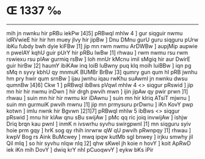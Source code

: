 # Œ 1337 ‰
---
mih jn nwnku hir pRBu iekPw ]4]5] pRBwqI mhlw 4 ] gur siqguir
nwmu idRVwieE hir hir hm muey jIvy hir jipBw ] Dnu DMnu gurU guru siqguru
pUrw ibKu fubdy bwh dyie kiFBw ]1] jip mn rwm nwmu ArDWBw ] aupjMip
aupwie n pweIAY kqhU guir pUrY hir pRBu lwBw ]1] rhwau ] rwm nwmu rsu
rwm rswiexu rsu pIAw gurmiq rsBw ] loh mnUr kMcnu imil sMgiq hir
aur DwirE guir hirBw ]2] haumY ibiKAw inq loiB luBwny puq klq moih
luiBBw ] iqn pg sMq n syvy kbhU qy mnmuK BUMBr BrBw ]3] qumry gun qum
hI pRB jwnhu hm pry hwir qum srnBw ] ijau jwnhu iqau rwKhu suAwmI jn
nwnku dwsu qumnBw ]4]6] Ckw 1 ]
pRBwqI ibBws pVqwl mhlw 4
<> siqgur pRswid ]
jip mn hir hir nwmu inDwn ] hir drgh pwvih mwn ] ijin jipAw qy
pwir prwn ]1] rhwau ] suin mn hir hir nwmu kir iDAwnu ] suin mn
hir kIriq ATsiT mjwnu ] suin mn gurmuiK pwvih mwnu ]1] jip mn
prmysuru prDwnu ] iKn KovY pwp kotwn ] imlu nwnk hir Bgvwn
]2]1]7]
pRBwqI mhlw 5 ibBws
<> siqgur pRswid ]
mnu hir kIAw qnu sBu swijAw ] pMc qq ric joiq invwijAw ] ishjw
Driq brqn kau pwnI ] inmK n ivswrhu syvhu swirgpwnI ]1] mn
siqguru syiv hoie prm gqy ] hrK sog qy rhih inrwrw qW qU pwvih
pRwnpqy ]1] rhwau ] kwpV Bog rs Aink BuMcwey ] mwq ipqw kutMb sgl
bnwey ] irjku smwhy jil Qil mIq ] so hir syvhu nIqw nIq ]2] qhw
sKweI jh koie n hovY ] koit ApRwD iek iKn mih DovY ] dwiq krY nhI
pCuoqwvY ] eykw bKs iPir
####
